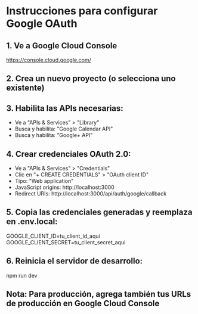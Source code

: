 # Instrucciones para configurar Google OAuth

## 1. Ve a Google Cloud Console
https://console.cloud.google.com/

## 2. Crea un nuevo proyecto (o selecciona uno existente)

## 3. Habilita las APIs necesarias:
- Ve a "APIs & Services" > "Library"
- Busca y habilita: "Google Calendar API"  
- Busca y habilita: "Google+ API"

## 4. Crear credenciales OAuth 2.0:
- Ve a "APIs & Services" > "Credentials"
- Clic en "+ CREATE CREDENTIALS" > "OAuth client ID"
- Tipo: "Web application"
- JavaScript origins: http://localhost:3000
- Redirect URIs: http://localhost:3000/api/auth/google/callback

## 5. Copia las credenciales generadas y reemplaza en .env.local:
GOOGLE_CLIENT_ID=tu_client_id_aqui
GOOGLE_CLIENT_SECRET=tu_client_secret_aqui

## 6. Reinicia el servidor de desarrollo:
npm run dev

## Nota: Para producción, agrega también tus URLs de producción en Google Cloud Console
